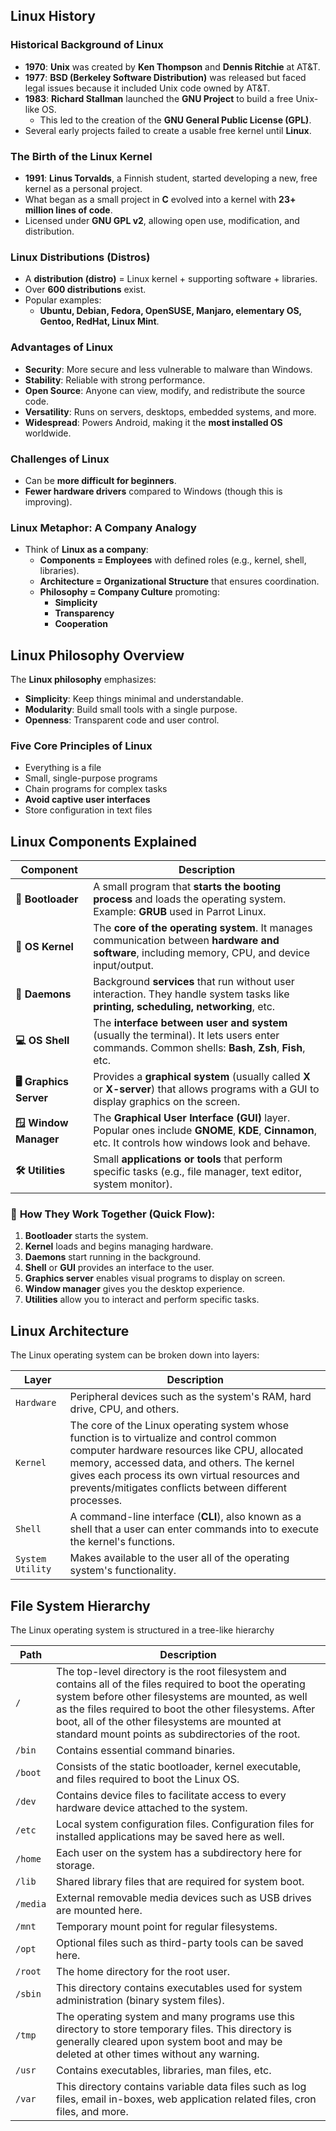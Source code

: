## Linux History
### Historical Background of Linux

- **1970**: **Unix** was created by **Ken Thompson** and **Dennis Ritchie** at AT&T.
- **1977**: **BSD (Berkeley Software Distribution)** was released but faced legal issues because it included Unix code owned by AT&T.
- **1983**: **Richard Stallman** launched the **GNU Project** to build a free Unix-like OS.
    - This led to the creation of the **GNU General Public License (GPL)**.
- Several early projects failed to create a usable free kernel until **Linux**.
### The Birth of the Linux Kernel

- **1991**: **Linus Torvalds**, a Finnish student, started developing a new, free kernel as a personal project.
- What began as a small project in **C** evolved into a kernel with **23+ million lines of code**.
- Licensed under **GNU GPL v2**, allowing open use, modification, and distribution.
### Linux Distributions (Distros)

- A **distribution (distro)** = Linux kernel + supporting software + libraries.
- Over **600 distributions** exist.
- Popular examples:
    - **Ubuntu, Debian, Fedora, OpenSUSE, Manjaro, elementary OS, Gentoo, RedHat, Linux Mint**.
###  Advantages of Linux

- **Security**: More secure and less vulnerable to malware than Windows.
- **Stability**: Reliable with strong performance.
- **Open Source**: Anyone can view, modify, and redistribute the source code.
- **Versatility**: Runs on servers, desktops, embedded systems, and more.
- **Widespread**: Powers Android, making it the **most installed OS** worldwide.
### Challenges of Linux
- Can be **more difficult for beginners**.
- **Fewer hardware drivers** compared to Windows (though this is improving).
### Linux Metaphor: A Company Analogy

- Think of **Linux as a company**:
    - **Components = Employees** with defined roles (e.g., kernel, shell, libraries).
    - **Architecture = Organizational Structure** that ensures coordination.
    - **Philosophy = Company Culture** promoting:
        - **Simplicity**
        - **Transparency**
        - **Cooperation**

## Linux Philosophy Overview
The **Linux philosophy** emphasizes:
- **Simplicity**: Keep things minimal and understandable.
- **Modularity**: Build small tools with a single purpose.
- **Openness**: Transparent code and user control.

### Five Core Principles of Linux
 - Everything is a file
 - Small, single-purpose programs
 - Chain programs for complex tasks
 - **Avoid captive user interfaces**
 - Store configuration in text files

## **Linux Components Explained**

|**Component**|**Description**|
|---|---|
|**🔧 Bootloader**|A small program that **starts the booting process** and loads the operating system. Example: **GRUB** used in Parrot Linux.|
|**🧠 OS Kernel**|The **core of the operating system**. It manages communication between **hardware and software**, including memory, CPU, and device input/output.|
|**👻 Daemons**|Background **services** that run without user interaction. They handle system tasks like **printing, scheduling, networking**, etc.|
|**💻 OS Shell**|The **interface between user and system** (usually the terminal). It lets users enter commands. Common shells: **Bash**, **Zsh**, **Fish**, etc.|
|**🖥️ Graphics Server**|Provides a **graphical system** (usually called **X** or **X-server**) that allows programs with a GUI to display graphics on the screen.|
|**🪟 Window Manager**|The **Graphical User Interface (GUI)** layer. Popular ones include **GNOME**, **KDE**, **Cinnamon**, etc. It controls how windows look and behave.|
|**🛠️ Utilities**|Small **applications or tools** that perform specific tasks (e.g., file manager, text editor, system monitor).|

### 🔁 **How They Work Together (Quick Flow):**
1. **Bootloader** starts the system.
2. **Kernel** loads and begins managing hardware.
3. **Daemons** start running in the background.
4. **Shell** or **GUI** provides an interface to the user.
5. **Graphics server** enables visual programs to display on screen.
6. **Window manager** gives you the desktop experience.
7. **Utilities** allow you to interact and perform specific tasks.

## Linux Architecture
The Linux operating system can be broken down into layers:

|**Layer**|**Description**|
|---|---|
|`Hardware`|Peripheral devices such as the system's RAM, hard drive, CPU, and others.|
|`Kernel`|The core of the Linux operating system whose function is to virtualize and control common computer hardware resources like CPU, allocated memory, accessed data, and others. The kernel gives each process its own virtual resources and prevents/mitigates conflicts between different processes.|
|`Shell`|A command-line interface (**CLI**), also known as a shell that a user can enter commands into to execute the kernel's functions.|
|`System Utility`|Makes available to the user all of the operating system's functionality.|

## File System Hierarchy
The Linux operating system is structured in a tree-like hierarchy

| **Path** | **Description**                                                                                                                                                                                                                                                                                                                    |
| -------- | ---------------------------------------------------------------------------------------------------------------------------------------------------------------------------------------------------------------------------------------------------------------------------------------------------------------------------------- |
| `/`      | The top-level directory is the root filesystem and contains all of the files required to boot the operating system before other filesystems are mounted, as well as the files required to boot the other filesystems. After boot, all of the other filesystems are mounted at standard mount points as subdirectories of the root. |
| `/bin`   | Contains essential command binaries.                                                                                                                                                                                                                                                                                               |
| `/boot`  | Consists of the static bootloader, kernel executable, and files required to boot the Linux OS.                                                                                                                                                                                                                                     |
| `/dev`   | Contains device files to facilitate access to every hardware device attached to the system.                                                                                                                                                                                                                                        |
| `/etc`   | Local system configuration files. Configuration files for installed applications may be saved here as well.                                                                                                                                                                                                                        |
| `/home`  | Each user on the system has a subdirectory here for storage.                                                                                                                                                                                                                                                                       |
| `/lib`   | Shared library files that are required for system boot.                                                                                                                                                                                                                                                                            |
| `/media` | External removable media devices such as USB drives are mounted here.                                                                                                                                                                                                                                                              |
| `/mnt`   | Temporary mount point for regular filesystems.                                                                                                                                                                                                                                                                                     |
| `/opt`   | Optional files such as third-party tools can be saved here.                                                                                                                                                                                                                                                                        |
| `/root`  | The home directory for the root user.                                                                                                                                                                                                                                                                                              |
| `/sbin`  | This directory contains executables used for system administration (binary system files).                                                                                                                                                                                                                                          |
| `/tmp`   | The operating system and many programs use this directory to store temporary files. This directory is generally cleared upon system boot and may be deleted at other times without any warning.                                                                                                                                    |
| `/usr`   | Contains executables, libraries, man files, etc.                                                                                                                                                                                                                                                                                   |
| `/var`   | This directory contains variable data files such as log files, email in-boxes, web application related files, cron files, and more.                                                                                                                                                                                                |
